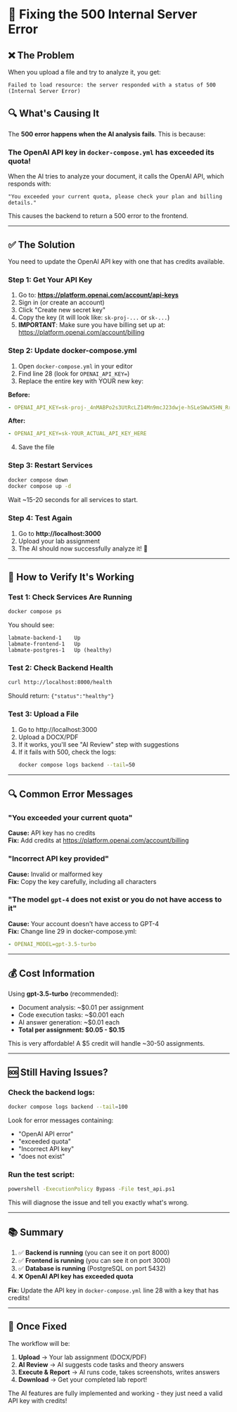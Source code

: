 # 🔧 Fixing the 500 Internal Server Error

## ❌ The Problem

When you upload a file and try to analyze it, you get:
```
Failed to load resource: the server responded with a status of 500 (Internal Server Error)
```

## 🔍 What's Causing It

The **500 error happens when the AI analysis fails**. This is because:

### **The OpenAI API key in `docker-compose.yml` has exceeded its quota!**

When the AI tries to analyze your document, it calls the OpenAI API, which responds with:
```
"You exceeded your current quota, please check your plan and billing details."
```

This causes the backend to return a 500 error to the frontend.

---

## ✅ The Solution

You need to update the OpenAI API key with one that has credits available.

### Step 1: Get Your API Key

1. Go to: **https://platform.openai.com/account/api-keys**
2. Sign in (or create an account)
3. Click "Create new secret key"
4. Copy the key (it will look like: `sk-proj-...` or `sk-...`)
5. **IMPORTANT**: Make sure you have billing set up at:
   https://platform.openai.com/account/billing

### Step 2: Update docker-compose.yml

1. Open `docker-compose.yml` in your editor
2. Find line 28 (look for `OPENAI_API_KEY=`)
3. Replace the entire key with YOUR new key:

**Before:**
```yaml
- OPENAI_API_KEY=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
```

**After:**
```yaml
- OPENAI_API_KEY=sk-YOUR_ACTUAL_API_KEY_HERE
```

4. Save the file

### Step 3: Restart Services

```bash
docker compose down
docker compose up -d
```

Wait ~15-20 seconds for all services to start.

### Step 4: Test Again

1. Go to **http://localhost:3000**
2. Upload your lab assignment
3. The AI should now successfully analyze it! 🎉

---

## 🎯 How to Verify It's Working

### Test 1: Check Services Are Running
```bash
docker compose ps
```

You should see:
```
labmate-backend-1    Up
labmate-frontend-1   Up
labmate-postgres-1   Up (healthy)
```

### Test 2: Check Backend Health
```bash
curl http://localhost:8000/health
```

Should return: `{"status":"healthy"}`

### Test 3: Upload a File
1. Go to http://localhost:3000
2. Upload a DOCX/PDF
3. If it works, you'll see "AI Review" step with suggestions
4. If it fails with 500, check the logs:
   ```bash
   docker compose logs backend --tail=50
   ```

---

## 🔍 Common Error Messages

### "You exceeded your current quota"
**Cause:** API key has no credits  
**Fix:** Add credits at https://platform.openai.com/account/billing

### "Incorrect API key provided"
**Cause:** Invalid or malformed key  
**Fix:** Copy the key carefully, including all characters

### "The model `gpt-4` does not exist or you do not have access to it"
**Cause:** Your account doesn't have access to GPT-4  
**Fix:** Change line 29 in docker-compose.yml:
```yaml
- OPENAI_MODEL=gpt-3.5-turbo
```

---

## 💰 Cost Information

Using **gpt-3.5-turbo** (recommended):
- Document analysis: ~$0.01 per assignment
- Code execution tasks: ~$0.001 each
- AI answer generation: ~$0.01 each
- **Total per assignment: $0.05 - $0.15**

This is very affordable! A $5 credit will handle ~30-50 assignments.

---

## 🆘 Still Having Issues?

### Check the backend logs:
```bash
docker compose logs backend --tail=100
```

Look for error messages containing:
- "OpenAI API error"
- "exceeded quota"
- "Incorrect API key"
- "does not exist"

### Run the test script:
```bash
powershell -ExecutionPolicy Bypass -File test_api.ps1
```

This will diagnose the issue and tell you exactly what's wrong.

---

## 📚 Summary

1. ✅ **Backend is running** (you can see it on port 8000)
2. ✅ **Frontend is running** (you can see it on port 3000)
3. ✅ **Database is running** (PostgreSQL on port 5432)
4. ❌ **OpenAI API key has exceeded quota**

**Fix:** Update the API key in `docker-compose.yml` line 28 with a key that has credits!

---

## 🎉 Once Fixed

The workflow will be:
1. **Upload** → Your lab assignment (DOCX/PDF)
2. **AI Review** → AI suggests code tasks and theory answers
3. **Execute & Report** → AI runs code, takes screenshots, writes answers
4. **Download** → Get your completed lab report!

The AI features are fully implemented and working - they just need a valid API key with credits!

